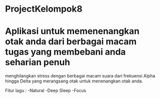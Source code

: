 # ProjectKelompok8

# Aplikasi untuk memenenangkan otak anda dari berbagai macam tugas yang membebani anda seharian penuh 
menghilangkan stress dengan berbagai macam suara dari frekuensi Alpha hingga Delta yang merangsang otak untuk menenangkan otak anda.

Fitur lagu :
-Natural
-Deep Sleep
-Focus
